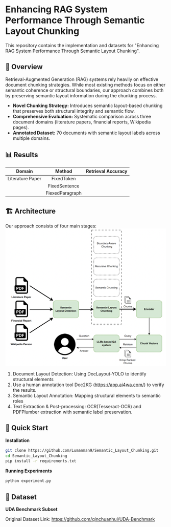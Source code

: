 # Enhancing RAG System Performance Through Semantic Layout Chunking
This repository contains the implementation and datasets for "Enhancing RAG System Performance Through Semantic Layout Chunking".

## 🎯 Overview
Retrieval-Augmented Generation (RAG) systems rely heavily on effective document chunking strategies. While most existing methods focus on either semantic coherence or structural boundaries, our approach combines both by preserving semantic layout information during the chunking process.

- **Novel Chunking Strategy:** Introduces semantic layout-based chunking that preserves both structural integrity and semantic flow.
- **Comprehensive Evaluation:** Systematic comparison across three document domains (literature papers, financial reports, Wikipedia pages).
- **Annotated Dataset:** 70 documents with semantic layout labels across multiple domains.

## 📊 Results
| Domain | Method | Retrieval Accuracy |
|:------:|:------:|:------------------:|
| Literature Paper | FixedToken | |
| | FixedSentence | |
| | FiexedParagraph | |


## 🏗️ Architecture
Our approach consists of four main stages:
![Overview](scr/ExperimentOverview.png)

1. Document Layout Detection: Using DocLayout-YOLO to identify structural elements
2. Use a human annotation tool Doc2KG (https://app.ai4wa.com/) to verify the results.
3. Semantic Layout Annotation: Mapping structural elements to semantic roles
4. Text Extraction & Post-processing: OCR(Tesseract-OCR) and PDFPlumber extraction with semantic label preservation.


## 🚀 Quick Start
**Installation**
```bash
git clone https://github.com/Lumanman9/Semantic_Layout_Chunking.git
cd Semantic_Layout_Chunking
pip install -r requirements.txt
```
**Running Experiments**
```bash
python experiment.py
```

## 📁 Dataset

**UDA Benchmark Subset** 

Original Dataset Link: https://github.com/qinchuanhui/UDA-Benchmark





